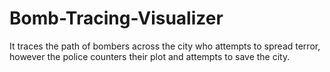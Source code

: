 # Bomb-Tracing-Visualizer
It traces the path of bombers across the city who attempts to spread terror, however the police counters their plot and attempts to save the city.
